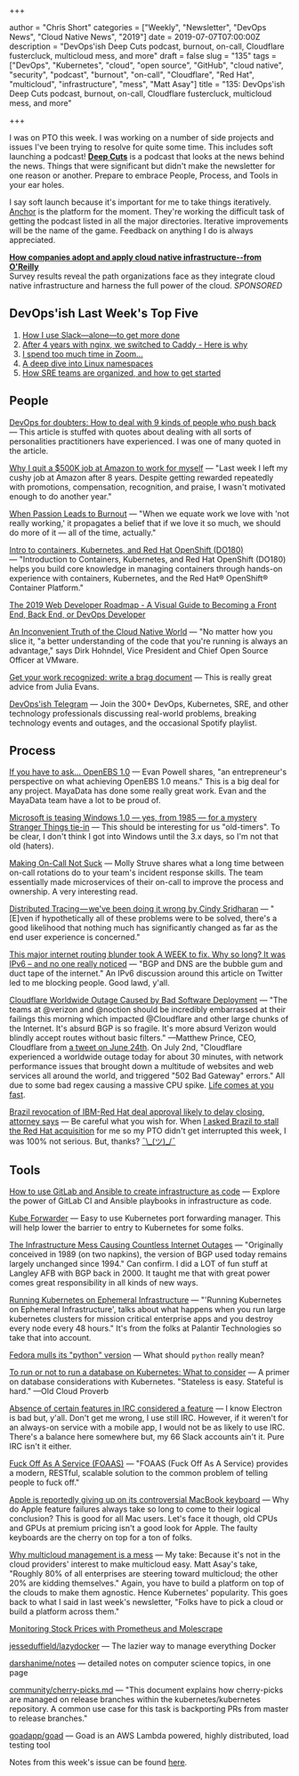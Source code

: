 +++

author = "Chris Short"
categories = ["Weekly", "Newsletter", "DevOps News", "Cloud Native News", "2019"]
date = 2019-07-07T07:00:00Z
description = "DevOps'ish Deep Cuts podcast, burnout, on-call, Cloudflare fustercluck, multicloud mess, and more"
draft = false
slug = "135"
tags = ["DevOps", "Kubernetes", "cloud", "open source", "GitHub", "cloud native", "security", "podcast", "burnout", "on-call", "Cloudflare", "Red Hat", "multicloud", "infrastructure", "mess", "Matt Asay"]
title = "135: DevOps'ish Deep Cuts podcast, burnout, on-call, Cloudflare fustercluck, multicloud mess, and more"

+++

I was on PTO this week. I was working on a number of side projects and issues I've been trying to resolve for quite some time. This includes soft launching a podcast! [**Deep Cuts**](https://devopsish.com/deep-cuts-134/) is a podcast that looks at the news behind the news. Things that were significant but didn't make the newsletter for one reason or another. Prepare to embrace People, Process, and Tools in your ear holes.

I say soft launch because it's important for me to take things iteratively. [Anchor](https://anchor.fm/devopsish) is the platform for the moment. They're working the difficult task of getting the podcast listed in all the major directories. Iterative improvements will be the name of the game. Feedback on anything I do is always appreciated.

[**How companies adopt and apply cloud native infrastructure--from O'Reilly**](https://www.oreilly.com/pub/cpc/224549)  
Survey results reveal the path organizations face as they integrate cloud native infrastructure and harness the full power of the cloud. *SPONSORED*

## DevOps'ish Last Week's Top Five

1. [How I use Slack—alone—to get more done](https://char.gd/blog/2019/how-i-use-slack-alone-to-get-more-done)
1. [After 4 years with nginx, we switched to Caddy - Here is why](https://engineering.hashnode.com/after-4-years-with-nginx-we-switched-to-caddy-here-is-why-cjxbv8eb2001ke8s1yl7ndroz)
1. [I spend too much time in Zoom...](https://medium.com/@joebeda/i-spend-too-much-time-in-zoom-5eedcea5cc90)
1. [A deep dive into Linux namespaces](http://ifeanyi.co/posts/linux-namespaces-part-1/)
1. [How SRE teams are organized, and how to get started](https://cloud.google.com/blog/products/devops-sre/how-sre-teams-are-organized-and-how-to-get-started)

## People

[DevOps for doubters: How to deal with 9 kinds of people who push back](https://enterprisersproject.com/article/2019/7/devops-for-doubters-9-tips) — This article is stuffed with quotes about dealing with all sorts of personalities practitioners have experienced. I was one of many quoted in the article.

[Why I quit a $500K job at Amazon to work for myself](https://danielvassallo.com/only-intrinsic-motivation-lasts/) — "Last week I left my cushy job at Amazon after 8 years. Despite getting rewarded repeatedly with promotions, compensation, recognition, and praise, I wasn't motivated enough to do another year."

[When Passion Leads to Burnout](https://hbr.org/2019/07/when-passion-leads-to-burnout) — "When we equate work we love with 'not really working,' it propagates a belief that if we love it so much, we should do more of it — all of the time, actually."

[Intro to containers, Kubernetes, and Red Hat OpenShift (DO180)](https://www.redhat.com/en/services/training/do180-introduction-containers-kubernetes-red-hat-openshift) — "Introduction to Containers, Kubernetes, and Red Hat OpenShift (DO180) helps you build core knowledge in managing containers through hands-on experience with containers, Kubernetes, and the Red Hat® OpenShift® Container Platform."

[The 2019 Web Developer Roadmap - A Visual Guide to Becoming a Front End, Back End, or DevOps Developer](https://www.freecodecamp.org/news/2019-web-developer-roadmap/)

[An Inconvenient Truth of the Cloud Native World](https://www.tfir.io/2019/07/05/cloud-native-trends-security-risk-dirk-hohndel-cncf-kubecon/) — "No matter how you slice it, "a better understanding of the code that you're running is always an advantage," says Dirk Hohndel, Vice President and Chief Open Source Officer at VMware.

[Get your work recognized: write a brag document](https://jvns.ca/blog/brag-documents/) — This is really great advice from Julia Evans.

[DevOps'ish Telegram](https://t.me/devopsish) — Join the 300+ DevOps, Kubernetes, SRE, and other technology professionals discussing real-world problems, breaking technology events and outages, and the occasional Spotify playlist.

## Process

[If you have to ask... OpenEBS 1.0](https://medium.com/mayadata/if-you-have-to-ask-openebs-1-0-dd4a1663c8a9) — Evan Powell shares, "an entrepreneur's perspective on what achieving OpenEBS 1.0 means." This is a big deal for any project. MayaData has done some really great work. Evan and the MayaData team have a lot to be proud of.

[Microsoft is teasing Windows 1.0 — yes, from 1985 — for a mystery Stranger Things tie-in](https://www.theverge.com/tldr/2019/7/5/20683448/microsoft-windows-1-0-stranger-things-season-3-upside-down-july-8) — This should be interesting for us "old-timers". To be clear, I don't think I got into Windows until the 3.x days, so I'm not that old (haters).

[Making On-Call Not Suck](https://dev.to/molly_struve/making-on-call-not-suck-490) — Molly Struve shares what a long time between on-call rotations do to your team's incident response skills. The team essentially made microservices of their on-call to improve the process and ownership. A very interesting read.

[Distributed Tracing — we've been doing it wrong by Cindy Sridharan](https://medium.com/@copyconstruct/distributed-tracing-weve-been-doing-it-wrong-39fc92a857df) — "[E]ven if hypothetically all of these problems were to be solved, there's a good likelihood that nothing much has significantly changed as far as the end user experience is concerned."

[This major internet routing blunder took A WEEK to fix. Why so long? It was IPv6 – and no one really noticed](https://www.theregister.co.uk/2019/07/02/ipv6_routing_error/) — "BGP and DNS are the bubble gum and duct tape of the internet." An IPv6 discussion around this article on Twitter led to me blocking people. Good lawd, y'all.

[Cloudflare Worldwide Outage Caused by Bad Software Deployment](https://www.bleepingcomputer.com/news/technology/cloudflare-worldwide-outage-caused-by-bad-software-deployment/) — "The teams at @verizon and @noction should be incredibly embarrassed at their failings this morning which impacted @Cloudflare and other large chunks of the Internet. It's absurd BGP is so fragile. It's more absurd Verizon would blindly accept routes without basic filters." —Matthew Prince, CEO, Cloudflare from [a tweet on June 24th](https://twitter.com/eastdakota/status/1143182575680143361). On July 2nd, "Cloudflare experienced a worldwide outage today for about 30 minutes, with network performance issues that brought down a multitude of websites and web services all around the world, and triggered "502 Bad Gateway" errors." All due to some bad regex causing a massive CPU spike. [Life comes at you fast](https://blog.cloudflare.com/cloudflare-outage/).

[Brazil revocation of IBM-Red Hat deal approval likely to delay closing, attorney says](https://www.wraltechwire.com/2019/06/28/brazil-revocation-of-ibm-red-hat-deal-approval-likely-to-delay-closing-attorney-says/) — Be careful what you wish for. When [I asked Brazil to stall the Red Hat acquisition](https://twitter.com/ChrisShort/status/1145793603182239744) for me so my PTO didn't get interrupted this week, I was 100% not serious. But, thanks? [¯\\\_(ツ)\_/¯](https://chrisshort.net/shrug/)

## Tools

[How to use GitLab and Ansible to create infrastructure as code](https://about.gitlab.com/2019/07/01/using-ansible-and-gitlab-as-infrastructure-for-code/) — Explore the power of GitLab CI and Ansible playbooks in infrastructure as code.

[Kube Forwarder](https://kube-forwarder.pixelpoint.io/?utm_source=newsletter&utm_medium=devopsish&utm_campaign=135) — Easy to use Kubernetes port forwarding manager. This will help lower the barrier to entry to Kubernetes for some folks.

[The Infrastructure Mess Causing Countless Internet Outages](https://www.wired.com/story/bgp-route-leak-internet-outage/) — "Originally conceived in 1989 (on two napkins), the version of BGP used today remains largely unchanged since 1994." Can confirm. I did a LOT of fun stuff at Langley AFB with BGP back in 2000. It taught me that with great power comes great responsibility in all kinds of new ways.

[Running Kubernetes on Ephemeral Infrastructure](https://ctovision.com/running-kubernetes-on-ephemeral-infrastructure/) — "'Running Kubernetes on Ephemeral Infrastructure', talks about what happens when you run large kubernetes clusters for mission critical enterprise apps and you destroy every node every 48 hours." It's from the folks at Palantir Technologies so take that into account.

[Fedora mulls its "python" version](https://lwn.net/Articles/792718/) — What should `python` really mean?

[To run or not to run a database on Kubernetes: What to consider](https://cloud.google.com/blog/products/databases/to-run-or-not-to-run-a-database-on-kubernetes-what-to-consider) — A primer on database considerations with Kubernetes. "Stateless is easy. Stateful is hard." —Old Cloud Proverb

[Absence of certain features in IRC considered a feature](https://drewdevault.com/2019/07/01/Absence-of-features-in-IRC.html) — I know Electron is bad but, y'all. Don't get me wrong, I use still IRC. However, if it weren't for an always-on service with a mobile app, I would not be as likely to use IRC. There's a balance here somewhere but, my 66 Slack accounts ain't it. Pure IRC isn't it either.

[Fuck Off As A Service (FOAAS)](https://foaas.com/) — "FOAAS (Fuck Off As A Service) provides a modern, RESTful, scalable solution to the common problem of telling people to fuck off."

[Apple is reportedly giving up on its controversial MacBook keyboard](https://www.theverge.com/2019/7/4/20682079/apple-butterfly-switch-scissor-switch-2019-macbook-air-2020-macbook-pro) — Why do Apple feature failures always take so long to come to their logical conclusion? This is good for all Mac users. Let's face it though, old CPUs and GPUs at premium pricing isn't a good look for Apple. The faulty keyboards are the cherry on top for a ton of folks.

[Why multicloud management is a mess](https://www.techrepublic.com/article/why-multicloud-management-is-a-mess/) — My take: Because it's not in the cloud providers' interest to make multicloud easy. Matt Asay's take, "Roughly 80% of all enterprises are steering toward multicloud; the other 20% are kidding themselves." Again, you have to build a platform on top of the clouds to make them agnostic. Hence Kubernetes' popularity. This goes back to what I said in last week's newsletter, "Folks have to pick a cloud or build a platform across them."

[Monitoring Stock Prices with Prometheus and Molescrape](https://eliteinformatiker.de/2019/07/03/monitoring-stock-prices-with-prometheus-and-molescrape)

[jesseduffield/lazydocker](https://github.com/jesseduffield/lazydocker) — The lazier way to manage everything Docker

[darshanime/notes](https://github.com/darshanime/notes) — detailed notes on computer science topics, in one page

[community/cherry-picks.md](https://github.com/kubernetes/community/blob/master/contributors/devel/sig-release/cherry-picks.md) — "This document explains how cherry-picks are managed on release branches within the kubernetes/kubernetes repository. A common use case for this task is backporting PRs from master to release branches."

[goadapp/goad](https://github.com/goadapp/goad) — Goad is an AWS Lambda powered, highly distributed, load testing tool

Notes from this week's issue can be found [here](./notes/).
